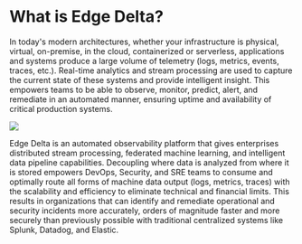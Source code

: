 # What is Edge Delta?

In today's modern architectures, whether your infrastructure is physical, virtual, on-premise, in the cloud, containerized or serverless, applications and systems produce a large volume of telemetry \(logs, metrics, events, traces, etc.\). Real-time analytics and stream processing are used to capture the current state of these systems and provide intelligent insight. This empowers teams to be able to observe, monitor, predict, alert, and remediate in an automated manner, ensuring uptime and availability of critical production systems.

![](.gitbook/assets/screen-shot-2021-06-01-at-12.22.39-pm.png)

Edge Delta is an automated observability platform that gives enterprises distributed stream processing, federated machine learning, and intelligent data pipeline capabilities. Decoupling where data is analyzed from where it is stored empowers DevOps, Security, and SRE teams to consume and optimally route all forms of machine data output \(logs, metrics, traces\) with the scalability and efficiency to eliminate technical and financial limits. This results in organizations that can identify and remediate operational and security incidents more accurately, orders of magnitude faster and more securely than previously possible with traditional centralized systems like Splunk, Datadog, and Elastic.